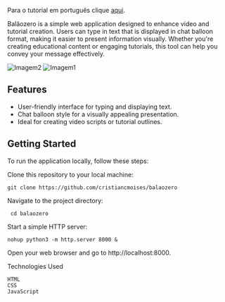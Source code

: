 
Para o tutorial em português clique [aqui](https://github.com/cristiancmoises/balaozero/blob/main/LEIAME.md).

Balãozero is a simple web application designed to enhance video and tutorial creation. Users can type in text that is displayed in chat balloon format, making it easier to present information visually. Whether you're creating educational content or engaging tutorials, this tool can help you convey your message effectively.

![Imagem2](https://i.imgur.com/u4rFkdS.png)
![Imagem1](https://i.imgur.com/t8wcLhh.png)
## Features
* User-friendly interface for typing and displaying text.
* Chat balloon style for a visually appealing presentation.
* Ideal for creating video scripts or tutorial outlines.

## Getting Started

To run the application locally, follow these steps:

Clone this repository to your local machine:

     
    git clone https://github.com/cristiancmoises/balaozero

Navigate to the project directory:

     cd balaozero

Start a simple HTTP server:
    
    nohup python3 -m http.server 8000 &

Open your web browser and go to http://localhost:8000.

Technologies Used

    HTML
    CSS
    JavaScript
